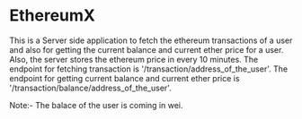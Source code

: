 # EthereumX

This is a Server side application to fetch the ethereum transactions of a user and also for getting the current balance and current ether price for a user.
Also, the server stores the ethereum price in every 10 minutes.
The endpoint for fetching transaction is '/transaction/address_of_the_user'.
The endpoint for getting current balance and current ether price is '/transaction/balance/address_of_the_user'.


Note:- The balace of the user is coming in wei.
